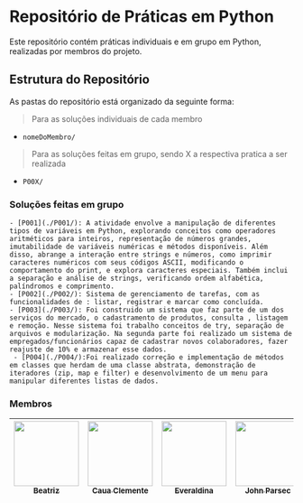 # Repositório de Práticas em Python

Este repositório contém práticas individuais e em grupo em Python, realizadas por membros do projeto.

## Estrutura do Repositório

As pastas do repositório está organizado da seguinte forma:

> Para as soluções individuais de cada membro
- `nomeDoMembro/`

> Para as soluções feitas em grupo, sendo X a respectiva pratica a ser realizada
- `P00X/`

### Soluções feitas em grupo
    - [P001](./P001/): A atividade envolve a manipulação de diferentes tipos de variáveis em Python, explorando conceitos como operadores aritméticos para inteiros, representação de números grandes, imutabilidade de variáveis numéricas e métodos disponíveis. Além disso, abrange a interação entre strings e números, como imprimir caracteres numéricos com seus códigos ASCII, modificando o comportamento do print, e explora caracteres especiais. Também inclui a separação e análise de strings, verificando ordem alfabética, palíndromos e comprimento. 
    - [P002](./P002/): Sistema de gerenciamento de tarefas, com as funcionalidades de : listar, registrar e marcar como concluída.
    - [P003](./P003/): Foi construido um sistema que faz parte de um dos serviços do mercado, o cadastramento de produtos, consulta , listagem e remoção. Nesse sistema foi trabalho conceitos de try, separação de arquivos e modularização. Na segunda parte foi realizado um sistema de empregados/funcionários capaz de cadastrar novos colaboradores, fazer reajuste de 10% e armazenar esse dados.
     - [P004](./P004/):Foi realizado correção e implementação de métodos em classes que herdam de uma classe abstrata, demonstração de iteradores (zip, map e filter) e desenvolvimento de um menu para manipular diferentes listas de dados.


### Membros

 [<img src="https://avatars.githubusercontent.com/u/82838311?v=4" width=115><br><sub>Beatriz</sub>](https://github.com/Beatriz-ux) | [<img src="https://avatars.githubusercontent.com/u/91901466?v=4" width=115><br><sub>Caua Clemente</sub>](https://github.com/Caua-Clemente) | [<img src="https://avatars.githubusercontent.com/u/64717923?v=4" width=115><br><sub>Everaldina</sub>](https://github.com/everaldina) |  [<img src="https://avatars.githubusercontent.com/u/32402620?v=4" width=115><br><sub>John Parsec</sub>](https://github.com/John-Parsec) |
 | :-----------------------------------------------------------------------------------------------------------------------------------: | :-----------------------------------------------------------------------------------------------------------------------------------: | :-----------------------------------------------------------------------------------------------------------------------------------: | :-----------------------------------------------------------------------------------------------------------------------------------: |

